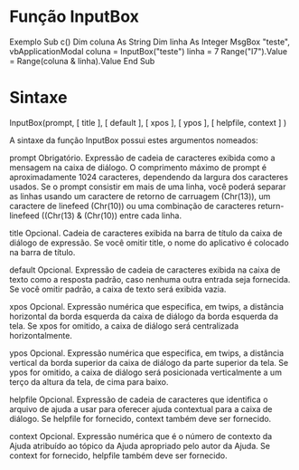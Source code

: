 # Função InputBox

Exemplo 
Sub c()
Dim coluna As String
Dim linha As Integer
MsgBox "teste", vbApplicationModal
coluna = InputBox("teste")
linha = 7
Range("I7").Value = Range(coluna & linha).Value
End Sub




# Sintaxe
InputBox(prompt, [ title ], [ default ], [ xpos ], [ ypos ], [ helpfile, context ] )

A sintaxe da função InputBox possui estes argumentos nomeados:

prompt	Obrigatório. Expressão de cadeia de caracteres exibida como a mensagem na caixa de diálogo. O comprimento máximo de prompt é aproximadamente 1024 caracteres, dependendo da largura dos caracteres usados. Se o prompt consistir em mais de uma linha, você poderá separar as linhas usando um caractere de retorno de carruagem (Chr(13)), um caractere de linefeed (Chr(10)) ou uma combinação de caracteres return-linefeed ((Chr(13) & (Chr(10)) entre cada linha.

title	Opcional. Cadeia de caracteres exibida na barra de título da caixa de diálogo de expressão. Se você omitir title, o nome do aplicativo é colocado na barra de título.

default	Opcional. Expressão de cadeia de caracteres exibida na caixa de texto como a resposta padrão, caso nenhuma outra entrada seja fornecida. Se você omitir padrão, a caixa de texto será exibida vazia.

xpos	Opcional. Expressão numérica que especifica, em twips, a distância horizontal da borda esquerda da caixa de diálogo da borda esquerda da tela. Se xpos for omitido, a caixa de diálogo será centralizada horizontalmente.

ypos	Opcional. Expressão numérica que especifica, em twips, a distância vertical da borda superior da caixa de diálogo da parte superior da tela. Se ypos for omitido, a caixa de diálogo será posicionada verticalmente a um terço da altura da tela, de cima para baixo.

helpfile	Opcional. Expressão de cadeia de caracteres que identifica o arquivo de ajuda a usar para oferecer ajuda contextual para a caixa de diálogo. Se helpfile for fornecido, context também deve ser fornecido.

context	Opcional. Expressão numérica que é o número de contexto da Ajuda atribuído ao tópico da Ajuda apropriado pelo autor da Ajuda. Se context for fornecido, helpfile também deve ser fornecido.


